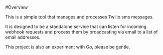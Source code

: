 #Overview

This is a simple tool that manages and processes Twilio sms messages.

It is designed to be a standalone service that can listen for incoming webhook
requests and process them by broadcasting via email to a list of email addresses.

This project is also an experiment with Go, please be gentle.